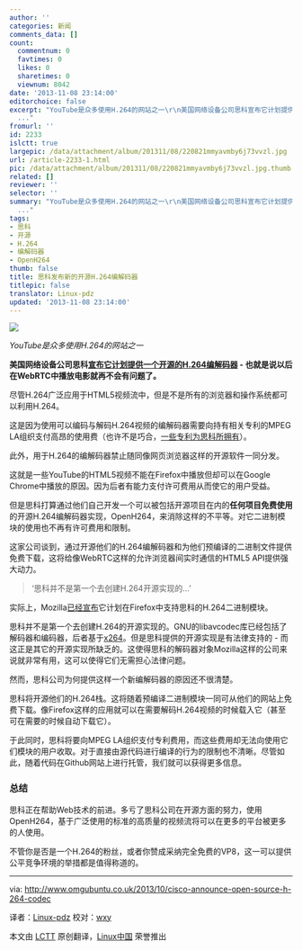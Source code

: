 ```yaml
---
author: ''
categories: 新闻
comments_data: []
count:
  commentnum: 0
  favtimes: 0
  likes: 0
  sharetimes: 0
  viewnum: 8042
date: '2013-11-08 23:14:00'
editorchoice: false
excerpt: "YouTube是众多使用H.264的网站之一\r\n美国网络设备公司思科宣布它计划提供一个开源的H.264编解码器 - 也就是说以后在WebRTC中播放电影就再不会有问题了。\r\n尽管H.264广泛应用于HTML5视频流中，但是不是所有的浏览器和操
  ..."
fromurl: ''
id: 2233
islctt: true
largepic: /data/attachment/album/201311/08/220821mmyavmby6j73vvzl.jpg
url: /article-2233-1.html
pic: /data/attachment/album/201311/08/220821mmyavmby6j73vvzl.jpg.thumb.jpg
related: []
reviewer: ''
selector: ''
summary: "YouTube是众多使用H.264的网站之一\r\n美国网络设备公司思科宣布它计划提供一个开源的H.264编解码器 - 也就是说以后在WebRTC中播放电影就再不会有问题了。\r\n尽管H.264广泛应用于HTML5视频流中，但是不是所有的浏览器和操
  ..."
tags:
- 思科
- 开源
- H.264
- 编解码器
- OpenH264
thumb: false
title: 思科发布新的开源H.264编解码器
titlepic: false
translator: Linux-pdz
updated: '2013-11-08 23:14:00'
---
```


![](/data/attachment/album/201311/08/220821mmyavmby6j73vvzl.jpg)


*YouTube是众多使用H.264的网站之一*


**美国网络设备公司思科[宣布它计划提供一个开源的H.264编解码器](1) - 也就是说以后在WebRTC中播放电影就再不会有问题了。**


尽管H.264广泛应用于HTML5视频流中，但是不是所有的浏览器和操作系统都可以利用H.264。


这是因为使用可以编码与解码H.264视频的编解码器需要向持有相关专利的MPEG LA组织支付高昂的使用费（也许不是巧合，[一些专利为思科所拥有](2)）。


此外，用于H.264的编解码器禁止随同像网页浏览器这样的开源软件一同分发。


这就是一些YouTube的HTML5视频不能在Firefox中播放但却可以在Google Chrome中播放的原因。因为后者有能力支付许可费用从而使它的用户受益。


但是思科打算通过他们自己开发一个可以被包括开源项目在内的**任何项目免费使用**的开源H.264编解码器实现，OpenH264，来消除这样的不平等。对它二进制模块的使用也不再有许可费用和限制。


这家公司谈到，通过开源他们的H.264编解码器和为他们预编译的二进制文件提供免费下载，这将给像WebRTC这样的允许浏览器间实时通信的HTML5 API提供强大动力。



> 
> ‘思科并不是第一个去创建H.264开源实现的...’
> 
> 
> 


实际上，Mozilla[已经宣布](3)它计划在Firefox中支持思科的H.264二进制模块。


思科并不是第一个去创建H.264的开源实现的。GNU的libavcodec库已经包括了解码器和编码器，后者基于[x264](4)。但是思科提供的开源实现是有法律支持的 - 而这正是其它的开源实现所缺乏的。这使得思科的解码器对象Mozilla这样的公司来说就非常有用，这可以使得它们无需担心法律问题。


然而，思科公司为何提供这样一个新编解码器的原因还不很清楚。


思科将开源他们的H.264栈。这将随着预编译二进制模块一同可从他们的网站上免费下载。像Firefox这样的应用就可以在需要解码H.264视频的时候载入它（甚至可在需要的时候自动下载它）。


于此同时，思科将要向MPEG LA组织支付专利费用，而这些费用却无法向使用它们模块的用户收取。对于直接由源代码进行编译的行为的限制也不清晰。尽管如此，随着代码在Github网站上进行托管，我们就可以获得更多信息。


### 总结


思科正在帮助Web技术的前进。多亏了思科公司在开源方面的努力，使用OpenH264，基于广泛使用的标准的高质量的视频流将可以在更多的平台被更多的人使用。


不管你是否是一个H.264的粉丝，或者你赞成采纳完全免费的VP8，这一可以提供公平竞争环境的举措都是值得称道的。




---


via: <http://www.omgubuntu.co.uk/2013/10/cisco-announce-open-source-h-264-codec>


译者：[Linux-pdz](https://github.com/Linux-pdz) 校对：[wxy](https://github.com/wxy)


本文由 [LCTT](https://github.com/LCTT/TranslateProject) 原创翻译，[Linux中国](http://linux.cn/) 荣誉推出